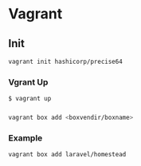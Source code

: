 # Vagrant 

## Init

```bash
vagrant init hashicorp/precise64
```

### Vgrant Up

```bash
$ vagrant up
```
###

```bash
vagrant box add <boxvendir/boxname>

```

### Example
```bash
vagrant box add laravel/homestead
```
